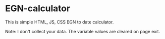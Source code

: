 # EGN-calculator
This is simple HTML, JS, CSS EGN to date calculator. 

Note: I don't collect your data. The variable values ​​are cleared on page exit.
